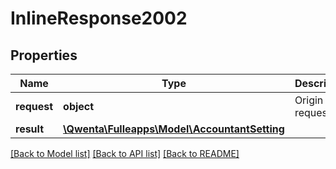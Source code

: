 # InlineResponse2002

## Properties
Name | Type | Description | Notes
------------ | ------------- | ------------- | -------------
**request** | **object** | Origin request | [optional] 
**result** | [**\Qwenta\Fulleapps\Model\AccountantSetting**](AccountantSetting.md) |  | [optional] 

[[Back to Model list]](../../README.md#documentation-for-models) [[Back to API list]](../../README.md#documentation-for-api-endpoints) [[Back to README]](../../README.md)

